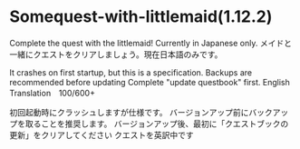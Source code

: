 # Somequest-with-littlemaid(1.12.2)
Complete the quest with the littlemaid! Currently in Japanese only.
メイドと一緒にクエストをクリアしましょう。現在日本語のみです。

It crashes on first startup, but this is a specification.
Backups are recommended before updating
Complete "update questbook" first.
English Translation　100/600+

初回起動時にクラッシュしますが仕様です。
バージョンアップ前にバックアップを取ることを推奨します。
バージョンアップ後、最初に「クエストブックの更新」をクリアしてください
クエストを英訳中です
